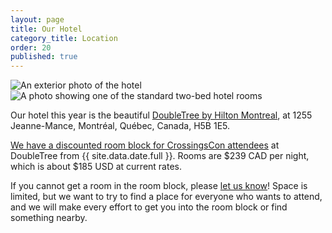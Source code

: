 ```yaml
---
layout: page
title: Our Hotel
category_title: Location
order: 20
published: true
---
```


<div class="row">
  <div class="col-12 col-md-6 mb-3"><img src="{{site.baseurl}}/images/doubletree1.jpg" alt="An exterior photo of the hotel"/></div>
  <div class="col-12 col-md-6 mb-3"><img src="{{site.baseurl}}/images/doubletree2.jpg" alt="A photo showing one of the standard two-bed hotel rooms"/></div>
</div>

Our hotel this year is the beautiful [DoubleTree by Hilton Montreal](https://doubletree3.hilton.com/en/hotels/quebec/doubletree-by-hilton-montreal-YMQDTDT/index.html), at 1255 Jeanne-Mance, Montréal, Québec, Canada, H5B 1E5.

[We have a discounted room block for CrossingsCon attendees](https://tinyurl.com/cc22hotel) at DoubleTree from {{ site.data.date.full }}. Rooms are $239 CAD per night, which is about $185 USD at current rates.

If you cannot get a room in the room block, please [let us know]({{site.baseurl}}/about/contact)! Space is limited, but we want to try to find a place for everyone who wants to attend, and we will make every effort to get you into the room block or find something nearby.

<!-- <p class="text-center">
  <a class="btn btn-lg btn-badge" href="https://tinyurl.com/cc22hotel" target="_blank">Book your room!</a>
</p> -->
